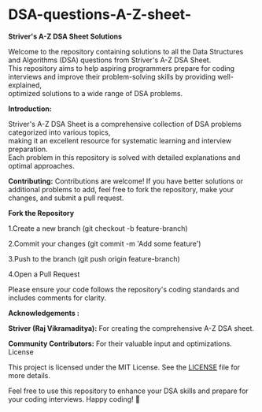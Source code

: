 # DSA-questions-A-Z-sheet-
**Striver's A-Z DSA Sheet Solutions**

Welcome to the repository containing solutions to all the Data Structures and Algorithms (DSA) questions from Striver's A-Z DSA Sheet.  
This repository aims to help aspiring programmers prepare for coding interviews and improve their problem-solving skills by providing well-explained,  
optimized solutions to a wide range of DSA problems.  

__Introduction:__

Striver's A-Z DSA Sheet is a comprehensive collection of DSA problems categorized into various topics,   
making it an excellent resource for systematic learning and interview preparation.   
Each problem in this repository is solved with detailed explanations and optimal approaches.  

__Contributing:__
Contributions are welcome! If you have better solutions or additional problems to add, feel free to fork the repository, make your changes, and submit a pull request.

__Fork the Repository__

1.Create a new branch (git checkout -b feature-branch)

2.Commit your changes (git commit -m 'Add some feature')

3.Push to the branch (git push origin feature-branch)

4.Open a Pull Request

Please ensure your code follows the repository's coding standards and includes comments for clarity.


__Acknowledgements :__

__Striver (Raj Vikramaditya):__ For creating the comprehensive A-Z DSA sheet.

__Community Contributors:__ For their valuable input and optimizations.
License


This project is licensed under the MIT License. See the  [LICENSE](LICENSE) file for more details.


Feel free to use this repository to enhance your DSA skills and prepare for your coding interviews. Happy coding! 🚀
